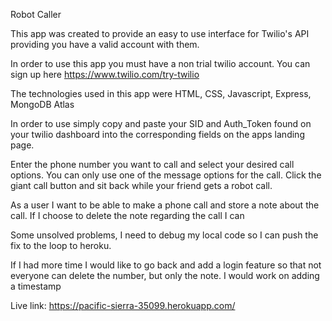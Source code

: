 
Robot Caller


This app was created to provide an easy to use interface for Twilio's API providing you have a valid account with them. 

In order to use this app you must have a non trial twilio account. You can sign up here https://www.twilio.com/try-twilio


The technologies used in this app were HTML, CSS, Javascript, Express, MongoDB Atlas



In order to use simply copy and paste your SID and Auth_Token found on your twilio dashboard into the corresponding fields on the apps landing page.

Enter the phone number you want to call and select your desired call options. You can only use one of the message options for the call. Click the giant call button and sit back while your friend gets a robot call.

As a user I want to be able to make a phone call and store a note about the call. If I choose to delete the note regarding the call I can 

Some unsolved problems, I need to debug my local code so I can push the fix to the loop to heroku.

If I had more time I would like to go back and add a login feature so that not everyone can delete the number, but only the note. I would work on adding a timestamp 



Live link: https://pacific-sierra-35099.herokuapp.com/
